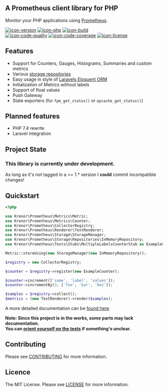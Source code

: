 ## A Prometheus client library for PHP

Monitor your PHP applications using [Prometheus](https://prometheus.io).  

[![icon-version]][link-version]
[![icon-php]][link-version]
[![icon-build]][link-build]  
[![icon-code-quality]][link-code-quality]
[![icon-code-coverage]][link-code-coverage]
[![icon-license]][link-license]

## Features

- Support for Counters, Gauges, Histograms, Summaries and custom metrics
- Various [storage repositories](docs/storage/repositories/README.md)
- Easy usage in style of [Laravels Eloquent ORM](https://laravel.com/docs/master/eloquent)
- Initialization of Metrics without labels
- Support of float values
- Push Gateway
- State exporters (for `fpm_get_status()` or `opcache_get_status()`)

## Planned features

- PHP 7.4 rewrite
- Laravel integration
  
## Project State

### This library is currently under development.

As long as it's not tagged in a >= 1.* version I **could** commit incompatible changes!  

## Quickstart

```php
<?php

use Krenor\Prometheus\Metrics\Metric;
use Krenor\Prometheus\Metrics\Counter;
use Krenor\Prometheus\CollectorRegistry;
use Krenor\Prometheus\Renderer\TextRenderer;
use Krenor\Prometheus\Storage\StorageManager;
use Krenor\Prometheus\Storage\Repositories\InMemoryRepository;
use Krenor\Prometheus\Tests\Stubs\MultipleLabelsCounterStub as ExampleCounter;

Metric::storeUsing(new StorageManager(new InMemoryRepository));

$registry = new CollectorRegistry;

$counter = $registry->register(new ExampleCounter);

$counter->increment(['some', 'label', 'values']);
$counter->incrementBy(3, ['foo', 'bar', 'baz']);

$samples = $registry->collect();
$metrics = (new TextRenderer)->render($samples);
```

A more detailed documentation can be [found here](docs/README.md).
    
**Note: Since this project is in the works, some parts may lack documentation.  
You can [orient yourself on the tests](tests/Integration/TestCase.php) if something's unclear.**

## Contributing

Please see [CONTRIBUTING](CONTRIBUTING.md) for more information.

## Licence

The MIT License. Please see [LICENSE](LICENSE.md) for more information.

[icon-version]: https://img.shields.io/packagist/v/krenor/prometheus-client.svg?logo=codeship&style=for-the-badge
[icon-php]: https://img.shields.io/packagist/php-v/krenor/prometheus-client?label=PHP&logo=php&logoColor=white&color=%234F5B93&style=for-the-badge
[icon-build]: https://img.shields.io/github/workflow/status/krenor/prometheus-client/CI/master?logo=github&style=for-the-badge
[icon-code-quality]: https://img.shields.io/scrutinizer/g/krenor/prometheus-client.svg?logo=code-climate&style=for-the-badge
[icon-code-coverage]: https://img.shields.io/scrutinizer/coverage/g/krenor/prometheus-client.svg?logo=codecov&logoColor=white&style=for-the-badge
[icon-license]: https://img.shields.io/github/license/krenor/prometheus-client.svg?logo=open-source-initiative&logoColor=white&style=for-the-badge

[link-version]: https://packagist.org/packages/krenor/prometheus-client
[link-build]: https://github.com/krenor/prometheus-client/actions?query=branch%3Amaster
[link-code-quality]: https://scrutinizer-ci.com/g/krenor/prometheus-client
[link-code-coverage]: https://scrutinizer-ci.com/g/krenor/prometheus-client
[link-license]: https://github.com/krenor/prometheus-client/blob/master/LICENSE.md
